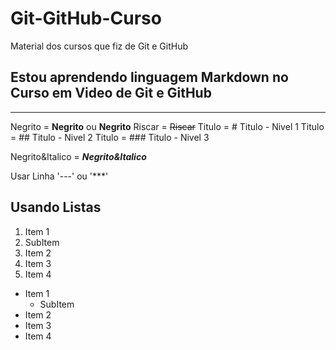 # Git-GitHub-Curso
 Material dos cursos que fiz de Git e GitHub

Estou aprendendo linguagem **Markdown** no Curso em Video de Git e GitHub
---
***

Negrito = __Negrito__ ou **Negrito**
Riscar = ~~Riscar~~
Titulo = # Titulo - Nivel 1
Titulo = ## Titulo - Nivel 2
Titulo = ### Titulo - Nivel 3

Negrito&Italico =  __*Negrito&Italico*__

Usar Linha '---' ou '***'

## Usando Listas

1. Item 1
  1. SubItem
1. Item 2
1. Item 3
1. Item 4

* Item 1
  * SubItem
* Item 2
* Item 3
* Item 4